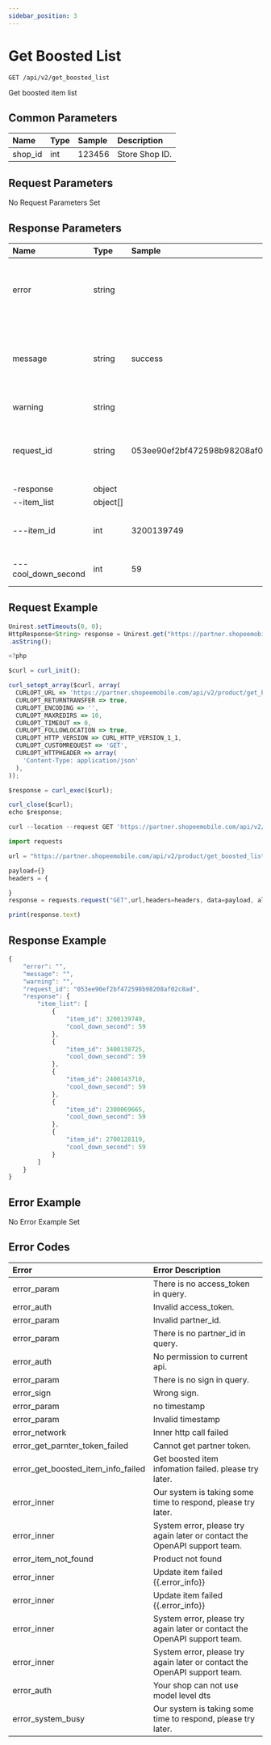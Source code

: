 ```yaml
---
sidebar_position: 3
---
```


# Get Boosted List

```
GET /api/v2/get_boosted_list
```
Get boosted item list

## Common Parameters

| Name    | Type | Sample | Description    |
| :------ | :--- | :----- | :------------- |
| shop_id | int  | 123456 | Store Shop ID. |

## Request Parameters
No Request Parameters Set

## Response Parameters

| Name | Type | Sample | Description |
| :--- | :--- | :--- | :--- |
| error | string |  | Indicate error type if hit error. Empty if no error happened. |
| message | string | success | Indicate error details if hit error. Empty if no error happened. |
| warning | string |  | Warning message. |
| request_id | string | 053ee90ef2bf472598b98208af02c8ad | The identifier for an API request for error tracking. |
| -response | object |  |  |
| --item_list | object[] |  |  |
| ---item_id | int | 3200139749 | Shopee's unique identifier for an item |
| ---cool_down_second | int | 59 | Remain cool down time |

## Request Example

```js title="Java"
Unirest.setTimeouts(0, 0);
HttpResponse<String> response = Unirest.get("https://partner.shopeemobile.com/api/v2/product/get_boosted_list?access_token=access_token&partner_id=partner_id&shop_id=shop_id&sign=sign&timestamp=timestamp")
.asString();
```

```js title="PHP"
<?php

$curl = curl_init();

curl_setopt_array($curl, array(
  CURLOPT_URL => 'https://partner.shopeemobile.com/api/v2/product/get_boosted_list?access_token=access_token&partner_id=partner_id&shop_id=shop_id&sign=sign&timestamp=timestamp',
  CURLOPT_RETURNTRANSFER => true,
  CURLOPT_ENCODING => '',
  CURLOPT_MAXREDIRS => 10,
  CURLOPT_TIMEOUT => 0,
  CURLOPT_FOLLOWLOCATION => true,
  CURLOPT_HTTP_VERSION => CURL_HTTP_VERSION_1_1,
  CURLOPT_CUSTOMREQUEST => 'GET',
  CURLOPT_HTTPHEADER => array(
    'Content-Type: application/json'
  ),
));

$response = curl_exec($curl);

curl_close($curl);
echo $response;
```

```js title="cURL"
curl --location --request GET 'https://partner.shopeemobile.com/api/v2/product/get_boosted_list?access_token=access_token&partner_id=partner_id&shop_id=shop_id&sign=sign&timestamp=timestamp' 
```

```js title="Python"
import requests

url = "https://partner.shopeemobile.com/api/v2/product/get_boosted_list?access_token=access_token&partner_id=partner_id&shop_id=shop_id&sign=sign&timestamp=timestamp"

payload={}
headers = {

}
response = requests.request("GET",url,headers=headers, data=payload, allow_redirects=False)

print(response.text)
```

## Response Example
```js title="JSON"
{
    "error": "",
    "message": "",
    "warning": "",
    "request_id": "053ee90ef2bf472598b98208af02c8ad",
    "response": {
        "item_list": [
            {
                "item_id": 3200139749,
                "cool_down_second": 59
            },
            {
                "item_id": 3400138725,
                "cool_down_second": 59
            },
            {
                "item_id": 2400143710,
                "cool_down_second": 59
            },
            {
                "item_id": 2300069665,
                "cool_down_second": 59
            },
            {
                "item_id": 2700128119,
                "cool_down_second": 59
            }
        ]
    }
}
```

## Error Example
No Error Example Set

## Error Codes

| Error | Error Description |
| :--- | :--- |
| error_param | There is no access_token in query. |
| error_auth | Invalid access_token. |
| error_param | Invalid partner_id. |
| error_param | There is no partner_id in query. |
| error_auth | No permission to current api. |
| error_param | There is no sign in query. |
| error_sign | Wrong sign. |
| error_param | no timestamp |
| error_param | Invalid timestamp |
| error_network | Inner http call failed |
| error_get_parnter_token_failed | Cannot get partner token. |
| error_get_boosted_item_info_failed | Get boosted item infomation failed. please try later. |
| error_inner | Our system is taking some time to respond, please try later. |
| error_inner | System error, please try again later or contact the OpenAPI support team. |
| error_item_not_found | Product not found |
| error_inner | Update item failed {{.error_info}} |
| error_inner | Update item failed {{.error_info}} |
| error_inner | System error, please try again later or contact the OpenAPI support team. |
| error_inner | System error, please try again later or contact the OpenAPI support team. |
| error_auth | Your shop can not use model level dts |
| error_system_busy | Our system is taking some time to respond, please try later. |
